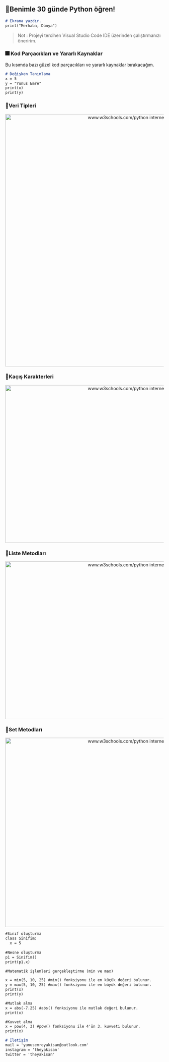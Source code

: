 ## :paperclip:Benimle 30 günde Python öğren!

```markdown
# Ekrana yazdır.
print("Merhaba, Dünya")
```

>Not : Projeyi tercihen Visual Studio Code IDE üzerinden çalıştırmanızı öneririm.


### :fireworks: Kod Parçacıkları ve Yararlı Kaynaklar
Bu kısımda bazı güzel kod parçacıkları ve yararlı kaynaklar bırakacağım.


```markdown
# Değişken Tanımlama
x = 5
y = "Yunus Emre"
print(x)
print(y)
```
### :key:Veri Tipleri
<p align="center">
  <img width="900" height="800" src="https://i.hizliresim.com/6m1vnp0.png" alt="www.w3schools.com/python internet adresinden alınmıştır.">
</p>


### :runner:Kaçış Karakterleri
<p align="center">
  <img width="900" height="500" src="https://i.hizliresim.com/3hlzy8r.png" alt="www.w3schools.com/python internet adresinden alınmıştır.">
</p>

### :floppy_disk:Liste Metodları
<p align="center">
  <img width="900" height="500" src="https://i.hizliresim.com/n5l5f10.png" alt="www.w3schools.com/python internet adresinden alınmıştır.">
</p>

### :thought_balloon:Set Metodları
<p align="center">
  <img width="900" height="600" src="https://i.hizliresim.com/4ulox8w.png" alt="www.w3schools.com/python internet adresinden alınmıştır.">
</p>

```markdown
#Sınıf oluşturma 
class Sinifim:
  x = 5
  
#Nesne oluşturma 
p1 = Sinifim()
print(p1.x)
```
```markdown
#Matematik işlemleri gerçekleştirme (min ve max)

x = min(5, 10, 25) #min() fonksiyonu ile en küçük değeri bulunur.
y = max(5, 10, 25) #max() fonksiyonu ile en büyük değeri bulunur.
print(x)
print(y)

#Mutlak alma
x = abs(-7.25) #abs() fonksiyonu ile mutlak değeri bulunur.
print(x)

#Kuvvet alma
x = pow(4, 3) #pow() fonksiyonu ile 4'ün 3. kuvveti bulunur.
print(x)
```

```markdown
# İletişim 
mail = 'yunusemreyakisan@outlook.com'
instagram = 'theyakisan'
twitter = 'theyakisan'
```



